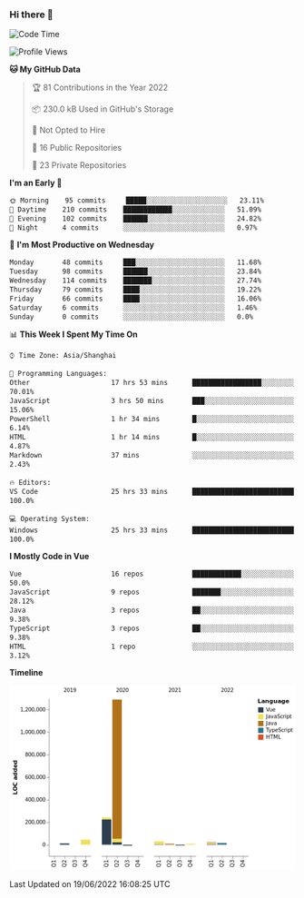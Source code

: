 ### Hi there 👋

<!--START_SECTION:waka-->
![Code Time](http://img.shields.io/badge/Code%20Time-0%20secs-blue)

![Profile Views](http://img.shields.io/badge/Profile%20Views-78-blue)

**🐱 My GitHub Data** 

> 🏆 81 Contributions in the Year 2022
 > 
> 📦 230.0 kB Used in GitHub's Storage 
 > 
> 🚫 Not Opted to Hire
 > 
> 📜 16 Public Repositories 
 > 
> 🔑 23 Private Repositories  
 > 
**I'm an Early 🐤** 

```text
🌞 Morning    95 commits     █████░░░░░░░░░░░░░░░░░░░░   23.11% 
🌆 Daytime    210 commits    ████████████░░░░░░░░░░░░░   51.09% 
🌃 Evening    102 commits    ██████░░░░░░░░░░░░░░░░░░░   24.82% 
🌙 Night      4 commits      ░░░░░░░░░░░░░░░░░░░░░░░░░   0.97%

```
📅 **I'm Most Productive on Wednesday** 

```text
Monday       48 commits     ███░░░░░░░░░░░░░░░░░░░░░░   11.68% 
Tuesday      98 commits     ██████░░░░░░░░░░░░░░░░░░░   23.84% 
Wednesday    114 commits    ███████░░░░░░░░░░░░░░░░░░   27.74% 
Thursday     79 commits     ████░░░░░░░░░░░░░░░░░░░░░   19.22% 
Friday       66 commits     ████░░░░░░░░░░░░░░░░░░░░░   16.06% 
Saturday     6 commits      ░░░░░░░░░░░░░░░░░░░░░░░░░   1.46% 
Sunday       0 commits      ░░░░░░░░░░░░░░░░░░░░░░░░░   0.0%

```


📊 **This Week I Spent My Time On** 

```text
⌚︎ Time Zone: Asia/Shanghai

💬 Programming Languages: 
Other                    17 hrs 53 mins      █████████████████░░░░░░░░   70.01% 
JavaScript               3 hrs 50 mins       ███░░░░░░░░░░░░░░░░░░░░░░   15.06% 
PowerShell               1 hr 34 mins        █░░░░░░░░░░░░░░░░░░░░░░░░   6.14% 
HTML                     1 hr 14 mins        █░░░░░░░░░░░░░░░░░░░░░░░░   4.87% 
Markdown                 37 mins             ░░░░░░░░░░░░░░░░░░░░░░░░░   2.43%

🔥 Editors: 
VS Code                  25 hrs 33 mins      █████████████████████████   100.0%

💻 Operating System: 
Windows                  25 hrs 33 mins      █████████████████████████   100.0%

```

**I Mostly Code in Vue** 

```text
Vue                      16 repos            ████████████░░░░░░░░░░░░░   50.0% 
JavaScript               9 repos             ███████░░░░░░░░░░░░░░░░░░   28.12% 
Java                     3 repos             ██░░░░░░░░░░░░░░░░░░░░░░░   9.38% 
TypeScript               3 repos             ██░░░░░░░░░░░░░░░░░░░░░░░   9.38% 
HTML                     1 repo              ░░░░░░░░░░░░░░░░░░░░░░░░░   3.12%

```


**Timeline**

![Chart not found](https://raw.githubusercontent.com/jichangee/jichangee/main/charts/bar_graph.png) 


 Last Updated on 19/06/2022 16:08:25 UTC
<!--END_SECTION:waka-->

<!--
**jichangee/jichangee** is a ✨ _special_ ✨ repository because its `README.md` (this file) appears on your GitHub profile.

Here are some ideas to get you started:

- 🔭 I’m currently working on ...
- 🌱 I’m currently learning ...
- 👯 I’m looking to collaborate on ...
- 🤔 I’m looking for help with ...
- 💬 Ask me about ...
- 📫 How to reach me: ...
- 😄 Pronouns: ...
- ⚡ Fun fact: ...
-->
